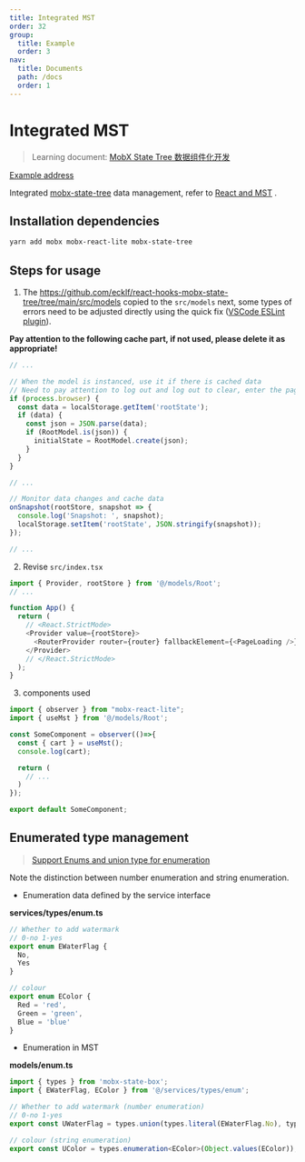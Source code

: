 ```yaml
---
title: Integrated MST
order: 32
group:
  title: Example
  order: 3
nav:
  title: Documents
  path: /docs
  order: 1
---
```


# Integrated MST

> Learning document: [MobX State Tree 数据组件化开发](https://juejin.cn/post/6844903772972384263)

[Example address](https://github.com/doly-dev/cra-template-doly-examples/tree/main/examples/mst)

Integrated [mobx-state-tree] data management, refer to [React and MST] .

## Installation dependencies

```bash
yarn add mobx mobx-react-lite mobx-state-tree
```

## Steps for usage

1. The <https://github.com/ecklf/react-hooks-mobx-state-tree/tree/main/src/models> copied to the `src/models` next, some types of errors need to be adjusted directly using the quick fix ([VSCode ESLint plugin](https://marketplace.visualstudio.com/items?itemName=dbaeumer.vscode-eslint)).

**Pay attention to the following cache part, if not used, please delete it as appropriate!**

```typescript
// ...

// When the model is instanced, use it if there is cached data
// Need to pay attention to log out and log out to clear, enter the page to update data
if (process.browser) {
  const data = localStorage.getItem('rootState');
  if (data) {
    const json = JSON.parse(data);
    if (RootModel.is(json)) {
      initialState = RootModel.create(json);
    }
  }
}

// ...

// Monitor data changes and cache data
onSnapshot(rootStore, snapshot => {
  console.log('Snapshot: ', snapshot);
  localStorage.setItem('rootState', JSON.stringify(snapshot));
});

// ...
```

2. Revise `src/index.tsx`

```typescript
import { Provider, rootStore } from '@/models/Root';
// ...

function App() {
  return (
    // <React.StrictMode>
    <Provider value={rootStore}>
      <RouterProvider router={router} fallbackElement={<PageLoading />} />
    </Provider>
    // </React.StrictMode>
  );
}
```

3. components used

```typescript
import { observer } from "mobx-react-lite";
import { useMst } from '@/models/Root';

const SomeComponent = observer(()=>{
  const { cart } = useMst();
  console.log(cart);

  return (
    // ...
  )
});

export default SomeComponent;
```

## Enumerated type management

> [Support Enums and union type for enumeration](https://github.com/mobxjs/mobx-state-tree/issues/605)

Note the distinction between number enumeration and string enumeration.

- Enumeration data defined by the service interface

**services/types/enum.ts**

```typescript
// Whether to add watermark
// 0-no 1-yes
export enum EWaterFlag {
  No,
  Yes
}

// colour
export enum EColor {
  Red = 'red',
  Green = 'green',
  Blue = 'blue'
}
```

- Enumeration in MST

**models/enum.ts**

```typescript
import { types } from 'mobx-state-box';
import { EWaterFlag, EColor } from '@/services/types/enum';

// Whether to add watermark (number enumeration)
// 0-no 1-yes
export const UWaterFlag = types.union(types.literal(EWaterFlag.No), types.literal(EWaterFlag.Yes));

// colour (string enumeration)
export const UColor = types.enumeration<EColor>(Object.values(EColor));
```

[mobx-state-tree]: https://mobx-state-tree.js.org/
[react and mst]: https://mobx-state-tree.js.org/concepts/using-react
